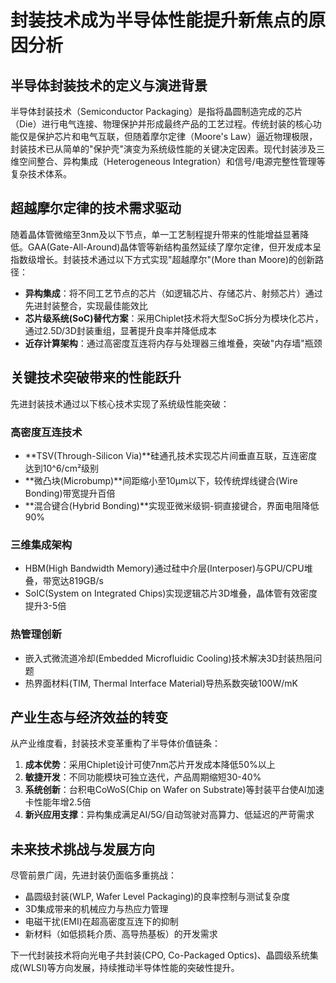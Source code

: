 # 封装技术成为半导体性能提升新焦点的原因分析

## 半导体封装技术的定义与演进背景

半导体封装技术（Semiconductor Packaging）是指将晶圆制造完成的芯片（Die）进行电气连接、物理保护并形成最终产品的工艺过程。传统封装的核心功能仅是保护芯片和电气互联，但随着摩尔定律（Moore's Law）逼近物理极限，封装技术已从简单的"保护壳"演变为系统级性能的关键决定因素。现代封装涉及三维空间整合、异构集成（Heterogeneous Integration）和信号/电源完整性管理等复杂技术体系。

## 超越摩尔定律的技术需求驱动

随着晶体管微缩至3nm及以下节点，单一工艺制程提升带来的性能增益显著降低。GAA(Gate-All-Around)晶体管等新结构虽然延续了摩尔定律，但开发成本呈指数级增长。封装技术通过以下方式实现"超越摩尔"(More than Moore)的创新路径：
- **异构集成**：将不同工艺节点的芯片（如逻辑芯片、存储芯片、射频芯片）通过先进封装整合，实现最佳能效比
- **芯片级系统(SoC)替代方案**：采用Chiplet技术将大型SoC拆分为模块化芯片，通过2.5D/3D封装重组，显著提升良率并降低成本
- **近存计算架构**：通过高密度互连将内存与处理器三维堆叠，突破"内存墙"瓶颈

## 关键技术突破带来的性能跃升

先进封装技术通过以下核心技术实现了系统级性能突破：

### 高密度互连技术
- **TSV(Through-Silicon Via)**硅通孔技术实现芯片间垂直互联，互连密度达到10^6/cm²级别
- **微凸块(Microbump)**间距缩小至10μm以下，较传统焊线键合(Wire Bonding)带宽提升百倍
- **混合键合(Hybrid Bonding)**实现亚微米级铜-铜直接键合，界面电阻降低90%

### 三维集成架构
- HBM(High Bandwidth Memory)通过硅中介层(Interposer)与GPU/CPU堆叠，带宽达819GB/s
- SoIC(System on Integrated Chips)实现逻辑芯片3D堆叠，晶体管有效密度提升3-5倍

### 热管理创新
- 嵌入式微流道冷却(Embedded Microfluidic Cooling)技术解决3D封装热阻问题
- 热界面材料(TIM, Thermal Interface Material)导热系数突破100W/mK

## 产业生态与经济效益的转变

从产业维度看，封装技术变革重构了半导体价值链条：
1. **成本优势**：采用Chiplet设计可使7nm芯片开发成本降低50%以上
2. **敏捷开发**：不同功能模块可独立迭代，产品周期缩短30-40%
3. **系统创新**：台积电CoWoS(Chip on Wafer on Substrate)等封装平台使AI加速卡性能年增2.5倍
4. **新兴应用支撑**：异构集成满足AI/5G/自动驾驶对高算力、低延迟的严苛需求

## 未来技术挑战与发展方向

尽管前景广阔，先进封装仍面临多重挑战：
- 晶圆级封装(WLP, Wafer Level Packaging)的良率控制与测试复杂度
- 3D集成带来的机械应力与热应力管理
- 电磁干扰(EMI)在超高密度互连下的抑制
- 新材料（如低损耗介质、高导热基板）的开发需求

下一代封装技术将向光电子共封装(CPO, Co-Packaged Optics)、晶圆级系统集成(WLSI)等方向发展，持续推动半导体性能的突破性提升。
